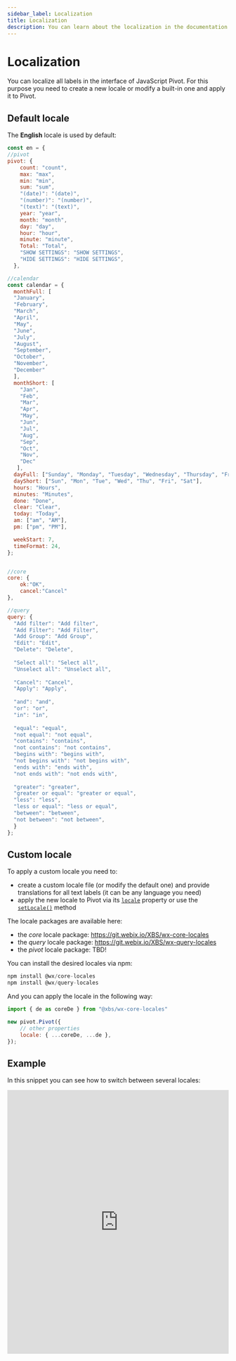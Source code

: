 ```yaml
---
sidebar_label: Localization
title: Localization
description: You can learn about the localization in the documentation of the DHTMLX JavaScript Pivot library. Browse developer guides and API reference, try out code examples and live demos, and download a free 30-day evaluation version of DHTMLX Pivot.
---
```


# Localization

You can localize all labels in the interface of JavaScript Pivot. For this purpose you need to create a new locale or modify a built-in one and apply it to Pivot.

## Default locale

The **English** locale is used by default:

~~~jsx
const en = {
//pivot
pivot: {
    count: "count",
    max: "max",
    min: "min",
    sum: "sum",
    "(date)": "(date)",
    "(number)": "(number)",
    "(text)": "(text)",
    year: "year",
    month: "month",
    day: "day",
    hour: "hour",
    minute: "minute",
    Total: "Total",
    "SHOW SETTINGS": "SHOW SETTINGS",
    "HIDE SETTINGS": "HIDE SETTINGS",
  },

//calendar
const calendar = {
  monthFull: [
  "January",
  "February",
  "March",
  "April",
  "May",
  "June",
  "July",
  "August",
  "September",
  "October",
  "November",
  "December"
  ],
  monthShort: [
    "Jan",
    "Feb",
    "Mar",
    "Apr",
    "May",
    "Jun",
    "Jul",
    "Aug",
    "Sep",
    "Oct",
    "Nov",
    "Dec"
   ],
  dayFull: ["Sunday", "Monday", "Tuesday", "Wednesday", "Thursday", "Friday", "Saturday"],
  dayShort: ["Sun", "Mon", "Tue", "Wed", "Thu", "Fri", "Sat"],
  hours: "Hours",
  minutes: "Minutes",
  done: "Done",
  clear: "Clear",
  today: "Today",
  am: ["am", "AM"],
  pm: ["pm", "PM"],

  weekStart: 7,
  timeFormat: 24,
};


//core
core: {
    ok:"OK",
    cancel:"Cancel"
},

//query
query: {
  "Add filter": "Add filter",
  "Add Filter": "Add Filter",
  "Add Group": "Add Group",
  "Edit": "Edit",
  "Delete": "Delete",
  
  "Select all": "Select all",
  "Unselect all": "Unselect all",
  
  "Cancel": "Cancel",
  "Apply": "Apply",
  
  "and": "and",
  "or": "or",
  "in": "in",
  
  "equal": "equal",
  "not equal": "not equal",
  "contains": "contains",
  "not contains": "not contains",
  "begins with": "begins with",
  "not begins with": "not begins with",
  "ends with": "ends with",
  "not ends with": "not ends with",
  
  "greater": "greater",
  "greater or equal": "greater or equal",
  "less": "less",
  "less or equal": "less or equal",
  "between": "between",
  "not between": "not between",
  }
};
~~~

## Custom locale

To apply a custom locale you need to:

- create a custom locale file (or modify the default one) and provide translations for all text labels (it can be any language you need)
- apply the new locale to Pivot via its [`locale`](/api/config/locale-property) property or use the [`setLocale()`](/api/methods/setlocale-method) method

The locale packages are available here:

- the *core* locale package: https://git.webix.io/XBS/wx-core-locales
- the *query* locale package: https://git.webix.io/XBS/wx-query-locales
- the *pivot* locale package: TBD!

You can install the desired locales via npm:

~~~jsx
npm install @wx/core-locales
npm install @wx/query-locales
~~~

And you can apply the locale in the following way:

~~~jsx
import { de as coreDe } from "@xbs/wx-core-locales"

new pivot.Pivot({
    // other properties
    locale: { ...coreDe, ...de },
});
~~~

## Example

In this snippet you can see how to switch between several locales:

<iframe src="https://snippet.dhtmlx.com/aj5zmxpv" frameborder="0" class="snippet_iframe" width="100%" height="600"></iframe> 

